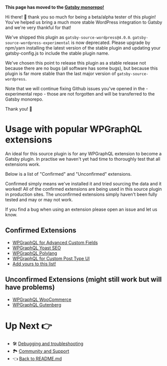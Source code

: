 **This page has moved to the [Gatsby monorepo!](https://github.com/gatsbyjs/gatsby/tree/master/packages/gatsby-source-wordpress/docs/usage-with-popular-wp-graphql-extensions.md)**

Hi there! 👋 thank you so much for being a beta/alpha tester of this plugin!
You've helped us bring a much more stable WordPress integration to Gatsby and we're very thankful for that!

We've shipped this plugin as `gatsby-source-wordpress@4.0.0`.
`gatsby-source-wordpress-experimental` is now deprecated.
Please upgrade by npm/yarn installing the latest version of the stable plugin and updating your gatsby-config.js to include the stable plugin name.

We've chosen this point to release this plugin as a stable release not because there are no bugs (all software has some bugs), but because this plugin is far more stable than the last major version of `gatsby-source-wordpress`.

Note that we will continue fixing Github issues you've opened in the -experimental repo - those are not forgotten and will be transferred to the Gatsby monorepo.

Thank you! 💜



# Usage with popular WPGraphQL extensions

An ideal for this source plugin is for any WPGraphQL extension to become a Gatsby plugin. In practise we haven't yet had time to thoroughly test that all extensions work.

Below is a list of "Confirmed" and "Unconfirmed" extensions.

Confirmed simply means we've installed it and tried sourcing the data and it worked! All of the confirmed extensions are being used in this source plugin in production sites. The unconfirmed extensions simply haven't been fully tested and may or may not work.

If you find a bug when using an extension please open an issue and let us know.

## Confirmed Extensions

- [WPGraphQL for Advanced Custom Fields](https://www.wpgraphql.com/acf/)
- [WPGraphQL Yoast SEO](https://github.com/ashhitch/wp-graphql-yoast-seo)
- [WPGraphQL Polylang](https://github.com/valu-digital/wp-graphql-polylang)
- [WPGraphQL for Custom Post Type UI](https://github.com/wp-graphql/wp-graphql-custom-post-type-ui)
- [Add yours to this list!](https://github.com/gatsbyjs/gatsby-source-wordpress-experimental/edit/master/docs/usage-with-popular-wp-graphql-extensions.md)

## Unconfirmed Extensions (might still work but will have problems)

- [WPGraphQL WooCommerce](https://woographql.com/)
- [WPGraphQL Gutenberg](https://wp-graphql-gutenberg.netlify.app/)

# Up Next :point_right:

- :hammer_and_wrench: [Debugging and troubleshooting](./debugging-and-troubleshooting.md)
- :national_park: [Community and Support](./community-and-support.md)
- :point_left: [Back to README.md](../README.md)
